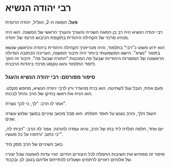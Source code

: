 # רבי יהודה הנשיא

**פעל:** המאה ה-2, הגליל, יהודה הרומית

רבי יהודה הנשיא היה רב בן המאה השנייה והעורך והעורך הראשי של המשנה. הוא היה מנהיג מרכזי של הקהילה היהודית בתקופת הכיבוש הרומי של יהודה.

הוא ידוע פשוט כ\"רבי\" בתלמוד, והיה פטריארך הקהילה היהודית ביהודה והראשון שנשא בתואר \"נשיא\". הישגו המשמעותי ביותר היה חיבור המשנה, העריכה הכתובה הגדולה הראשונה של המסורות היהודיות שבעל פה המכונות \"התורה שבעל פה\". חיבור זה הפך ליסוד התלמוד והוא טקסט מרכזי ביהדות הרבנית.

### סיפור מפורסם: רבי יהודה הנשיא והעגל

פעם אחת, הובל עגל לשחיטה. הוא ברח מהעדר ורץ לרבי יהודה הנשיא, מחפש מקלט. הוא הניח את ראשו בחיקו של הרב והחל לבכות.

אמר לו הרב: \"לך, כי לכך נוצרת\".

העגל הלך, והרב נענש על חוסר חמלתו. הוא סבל מכאב שיניים במשך שלוש עשרה שנים.

יום אחד, חלפה חולדה ליד בתו של הרב, והיא עמדה להורגה. אמר לה הרב: \"הניחי לה, כי כתוב 'ורחמיו על כל מעשיו'\".

כאב השיניים של הרב פסק מיד.

סיפור זה ממחיש את חשיבות החמלה לכל היצורים החיים. זוהי עדות לאמונה שכל יצוריו של אלוהים ראויים לרחמינו ושעלינו להתייחס אליהם בטוב לב ובכבוד.